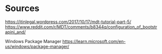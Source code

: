 # Sources
https://itinlegal.wordpress.com/2017/10/17/mdt-tutorial-part-5/
https://www.reddit.com/r/MDT/comments/b8344q/configuration_of_bootstrapini_and/

Windows Package Manager
https://learn.microsoft.com/en-us/windows/package-manager/
